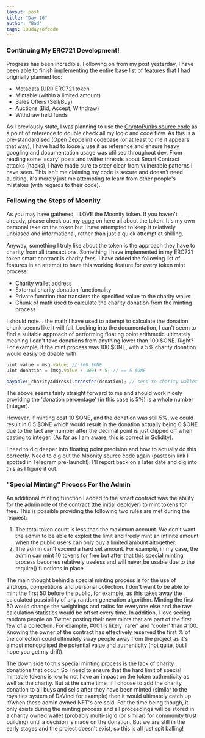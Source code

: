 ```yaml
---
layout: post
title: "Day 16"
author: "Bad"
tags: 100daysofcode
---
```


### Continuing My ERC721 Development!

Progress has been incredible. Following on from my post yesterday, I have been able to finish implementing the entire base list of features that I had originally planned too:

- Metadata (URI) ERC721 token
- Mintable (within a limited amount)
- Sales Offers (Sell/Buy)
- Auctions (Bid, Accept, Withdraw)
- Withdraw held funds

As I previously state, I was planning to use the [CryptoPunks source code](https://github.com/larvalabs/cryptopunks) as a point of reference to double check all my logic and code flow. As this is a pre-standardised (Open Zeppelin) codebase (or at least to me it appears that way), I have had to loosely use it as reference and ensure heavy googling and documentation usage was utilised throughout dev. From reading some 'scary' posts and twitter threads about Smart Contract attacks (hacks), I have made sure to steer clear from vulnerable patterns I have seen. This isn't me claiming my code is secure and doesn't need auditing, it's merely just me attempting to learn from other people's mistakes (with regards to their code).

### Following the Steps of Moonity

As you may have gathered, I LOVE the Moonity token. If you haven't already, please check out my [page](https://badatblockchain.github.io/tokens/moonity) on here all about the token. It's my own personal take on the token but I have attempted to keep it relatively unbiased and informational, rather than just a quick attempt at shilling.

Anyway, something I truly like about the token is the approach they have to charity from all transactions. Something I have implemented in my ERC721 token smart contract is charity fees. I have added the following list of features in an attempt to have this working feature for every token mint process:

- Charity wallet address
- External charity donation functionality
- Private function that transfers the specified value to the charity wallet
- Chunk of math used to calculate the charity donation from the minting process

I should note... the math I have used to attempt to calculate the donation chunk seems like it will fail. Looking into the documentation, I can't seem to find a suitable approach of performing floating point arithmetic ultimately meaning I can't take donations from anything lower than 100 $ONE. Right? For example, if the mint process was 100 $ONE, with a 5% charity donation would easily be doable with:

```javascript
uint value = msg.value; // 100 $ONE
uint donation = (msg.value / 100) * 5; // == 5 $ONE

payable(_charityAddress).transfer(donation); // send to charity wallet
```

 The above seems fairly straight forward to me and should work nicely providing the 'donation percentage' (in this case is 5%) is a whole number (integer).

However, if minting cost 10 $ONE, and the donation was still 5%, we could result in 0.5 $ONE which would result in the donation actually being 0 $ONE due to the fact any number after the decimal point is just clipped off when casting to integer. (As far as I am aware, this is correct in Solidity).

I need to dig deeper into floating point precision and how to actually do this correctly. Need to dig out the Moonity source code again (pastebin link I spotted in Telegram pre-launch!). I'll report back on a later date and dig into this as I figure it out.

### "Special Minting" Process For the Admin

An additional minting function I added to the smart contract was the ability for the admin role of the contract (the initial deployer) to mint tokens for free. This is possible providing the following two rules are met during the request:

1. The total token count is less than the maximum account. We don't want the admin to be able to exploit the limit and freely mint an infinite amount when the public users can only buy a limited amount altogether.
2. The admin can't exceed a hard set amount. For example, in my case, the admin can mint 10 tokens for free but after that this special minting process becomes relatively useless and will never be usable due to the require() functions in place.

The main thought behind a special minting process is for the use of airdrops, competitions and personal collection. I don't want to be able to mint the first 50 before the public, for example, as this takes away the calculated possibility of any random generation algorithm. Minting the first 50 would change the weightings and ratios for everyone else and the raw calculation statistics would be offset every time. In addition, I love seeing random people on Twitter posting their new mints that are part of the first few of a collection. For example, #001 is likely 'rarer' and 'cooler' than #100. Knowing the owner of the contract has effectively reserved the first % of the collection could ultimately sway people away from the project as it's almost monopolised the potential value and authenticity (not quite, but I hope you get my drift).

The down side to this special minting process is the lack of charity donations that occur. So I need to ensure that the hard limit of special mintable tokens is low to not have an impact on the token authenticity as well as the charity. But at the same time, if I choose to add the charity donation to all buys and sells after they have been minted (similar to the royalties system of DaVinci for example) then it would ultimately catch up if/when these admin owned NFT's are sold. For the time being though, it only exists during the minting process and all proceedings will be stored in a charity owned wallet (probably multi-sig'd (or similar) for community trust building) until a decision is made on the donation. But we are still in the early stages and the project doesn't exist, so this is all just spit balling!